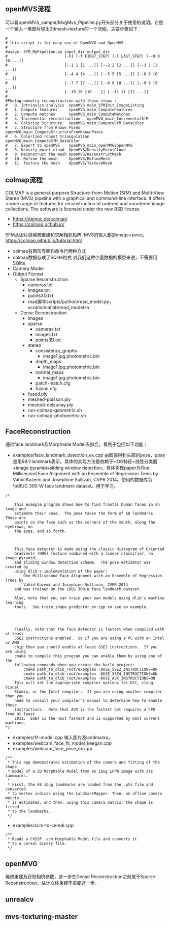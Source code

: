 
## openMVS流程
可以看openMVS_sample/MvgMvs_Pipeline.py开头部分关于使用的说明。它是一个输入一堆图片输出3dmesh+texture的一个流程。主要步骤如下：
```
#
# this script is for easy use of OpenMVG and OpenMVS
#
#usage: SfM_MyPipeline.py input_dir output_dir
#                         [-h] [-f FIRST_STEP] [-l LAST_STEP] [--0 0 [0 ...]]
#                         [--1 1 [1 ...]] [--2 2 [2 ...]] [--3 3 [3 ...]]
#                         [--4 4 [4 ...]] [--5 5 [5 ...]] [--6 6 [6 ...]]
#                         [--7 7 [7 ...]] [--8 8 [8 ...]] [--9 9 [9 ...]]
#                         [--10 10 [10 ...]] [--11 11 [11 ...]]
#
#Photogrammetry reconstruction with these steps :
#	0. Intrinsics analysis	openMVG_main_SfMInit_ImageListing
#	1. Compute features		openMVG_main_ComputeFeatures
#	2. Compute matches		openMVG_main_ComputeMatches
#	3. Incremental reconstruction	openMVG_main_IncrementalSfM
#	4. Colorize Structure	openMVG_main_ComputeSfM_DataColor
#	5. Structure from Known Poses	openMVG_main_ComputeStructureFromKnownPoses
#	6. Colorized robust triangulation	openMVG_main_ComputeSfM_DataColor
#	7. Export to openMVS	openMVG_main_openMVG2openMVS
#	8. Densify point cloud	OpenMVS/DensifyPointCloud
#	9. Reconstruct the mesh	OpenMVS/ReconstructMesh
#	10. Refine the mesh		OpenMVS/RefineMesh
#	11. Texture the mesh	OpenMVS/TextureMesh
```

## colmap流程
COLMAP is a general-purpose Structure-from-Motion (SfM) and Multi-View Stereo (MVS) pipeline with a graphical and command-line interface. It offers a wide range of features for reconstruction of ordered and unordered image collections. The software is licensed under the new BSD license. 

- https://demuc.de/colmap/
- https://colmap.github.io/

SFM从图片做稀疏重建和求解相机矩阵, MVS的输入都是image+pose。 https://colmap.github.io/tutorial.html

- colmap有图形界面和命令行两种方式
- colmap数据存成了SQlite格式 对我们这种少量数据的模型来说，不需要用SQlite
- Camera Model
- Output Format
  - Sparse Reconstruction
    - cameras.txt
    - images.txt
    - points3D.txt
    - read脚本scripts/python/read_model.py， scripts/matlab/read_model.m
  - Dense Reconstruction
    - images
    - sparse
      - cameras.txt
      - images.txt
      - points3D.txt
    - stereo
      - consistency_graphs
        - image1.jpg.photometric.bin
      - depth_maps
        - image1.jpg.photometric.bin
      - normal_maps
        - image1.jpg.photometric.bin
      - patch-match.cfg
      - fusion.cfg
    - fused.ply
    - meshed-poisson.ply
    - meshed-delaunay.ply
    - run-colmap-geometric.sh
    - run-colmap-photometric.sh
    

## FaceReconstruction
通过face landmark及Morphable Model去拟合。看例子包括如下功能：

- examples/face_landmark_detection_ex.cpp 由图像得到头部的pose，pose是用68个landmark表示。具体的实现方法是依赖于HOG特征+线性分类器+image pyramid+sliding window detection。具体实现paper为One Millisecond Face Alignment with an Ensemble of Regression Trees by Vahid Kazemi and Josephine Sullivan, CVPR 2014。使用的数据库为\biBUG 300-W face landmark dataset。用于学习。
```
/*

    This example program shows how to find frontal human faces in an image and
    estimate their pose.  The pose takes the form of 68 landmarks.  These are
    points on the face such as the corners of the mouth, along the eyebrows, on
    the eyes, and so forth.  
    


    This face detector is made using the classic Histogram of Oriented
    Gradients (HOG) feature combined with a linear classifier, an image pyramid,
    and sliding window detection scheme.  The pose estimator was created by
    using dlib's implementation of the paper:
        One Millisecond Face Alignment with an Ensemble of Regression Trees by
        Vahid Kazemi and Josephine Sullivan, CVPR 2014
    and was trained on the iBUG 300-W face landmark dataset.  

    Also, note that you can train your own models using dlib's machine learning
    tools.  See train_shape_predictor_ex.cpp to see an example.

    


    Finally, note that the face detector is fastest when compiled with at least
    SSE2 instructions enabled.  So if you are using a PC with an Intel or AMD
    chip then you should enable at least SSE2 instructions.  If you are using
    cmake to compile this program you can enable them by using one of the
    following commands when you create the build project:
        cmake path_to_dlib_root/examples -DUSE_SSE2_INSTRUCTIONS=ON
        cmake path_to_dlib_root/examples -DUSE_SSE4_INSTRUCTIONS=ON
        cmake path_to_dlib_root/examples -DUSE_AVX_INSTRUCTIONS=ON
    This will set the appropriate compiler options for GCC, clang, Visual
    Studio, or the Intel compiler.  If you are using another compiler then you
    need to consult your compiler's manual to determine how to enable these
    instructions.  Note that AVX is the fastest but requires a CPU from at least
    2011.  SSE4 is the next fastest and is supported by most current machines.  
*/
```

- examples/fit-model.cpp 输入图片及landmarks。
- examples/webcam_face_fit_model_keegan.cpp
- examples/webcam_face_pose_ex.cpp
```
/**
 * This app demonstrates estimation of the camera and fitting of the shape
 * model of a 3D Morphable Model from an ibug LFPW image with its landmarks.
 *
 * First, the 68 ibug landmarks are loaded from the .pts file and converted
 * to vertex indices using the LandmarkMapper. Then, an affine camera matrix
 * is estimated, and then, using this camera matrix, the shape is fitted
 * to the landmarks.
 */
```

- examples/scm-to-cereal.cpp
```
/**
 * Reads a CVSSP .scm Morphable Model file and converts it
 * to a cereal binary file.
 */
```

## openMVG
稀疏重建及获取相机参数，这一步在Dense Reconstruction之前属于Sparse Reconstruction。估计立体重建不需要这一步。

## unrealcv
## mvs-texturing-master


